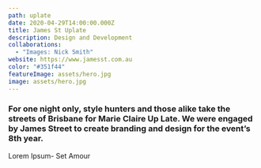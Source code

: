 ```yaml
---
path: uplate
date: 2020-04-29T14:00:00.000Z
title: James St Uplate
description: Design and Development
collaborations:
  - "Images: Nick Smith"
website: https://www.jamesst.com.au
color: "#351f44"
featureImage: assets/hero.jpg
image: assets/hero.jpg
---
```

### For one night only, style hunters and those alike take the streets of Brisbane for Marie Claire Up Late. We were engaged by James Street to create branding and design for the event’s 8th year.

Lorem Ipsum- Set Amour